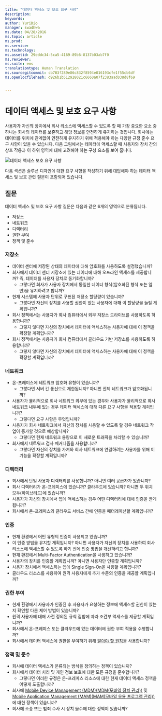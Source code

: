 ```yaml
---
title: "데이터 액세스 및 보호 요구 사항"
description: 
keywords: 
author: YuriDio
manager: swadhwa
ms.date: 04/28/2016
ms.topic: article
ms.prod: 
ms.service: 
ms.technology: 
ms.assetid: 29eddc34-5ca5-4169-89b6-8137b03ab7f0
ms.reviewer: 
ms.suite: ems
translationtype: Human Translation
ms.sourcegitcommit: cb703f289e86c832f8594e016193cfe1f55cb6df
ms.openlocfilehash: d926b1b512928021c6660a07f2383aad038d8f69


---
```


# 데이터 액세스 및 보호 요구 사항

사용자가 자신의 장치에서 회사 리소스에 액세스할 수 있도록 할 때 가장 중요한 요소 중 하나는 회사의 데이터를 보존하고 해당 정보를 안전하게 유지하는 것입니다. 회사에는 데이터를 위치에 관계없이 안전하게 유지하기 위해 적용해야 하는 다양한 규정 준수 요구 사항이 있을 수 있습니다. 다음 그림에서는 데이터에 액세스할 때 사용자와 장치 간의 상호 작용과 이 하위 영역에 대해 고려해야 하는 구성 요소를 보여 줍니다.

![데이터 액세스 보호 요구 사항](./media/BYOD_Figure3.png)

다음 섹션은 솔루션 디자인에 대한 요구 사항을 작성하기 위해 대답해야 하는 데이터 액세스 및 보호 관련 질문이 포함되어 있습니다.

## 질문

데이터 액세스 및 보호 요구 사항 질문은 다음과 같은 6개의 영역으로 분류됩니다.

- 저장소
- 네트워크
- 디렉터리
- 권한 부여
- 정책 및 준수

### 저장소

- 데이터 센터에 저장된 상태의 데이터에 대해 암호화를 사용하도록 설정했습니까?
- 회사에서 데이터 센터 저장소에 있는 데이터에 대해 오프라인 액세스를 제공합니까? 즉, 데이터를 사용자 장치로 동기화합니까?
    - 그렇다면 회사가 사용자 장치에서 동일한 데이터 형식(암호화된 형식 또는 일반)을 유지하려고 합니까?
- 현재 시스템에 사용자 단위로 구현된 저장소 할당량이 있습니까?
    - 그렇다면 자신의 장치를 사용할 권한이 있는 사용자에 대해 이 할당량을 늘릴 계획입니까?
- 회사 정책에서는 사용자가 회사 컴퓨터에서 외부 저장소 드라이브를 사용하도록 허용합니까?
    - 그렇지 않다면 자신의 장치에서 데이터에 액세스하는 사용자에 대해 이 정책을 확장할 계획입니까?
- 회사 정책에서는 사용자가 회사 컴퓨터에서 클라우드 기반 저장소를 사용하도록 허용합니까?
    - 그렇지 않다면 자신의 장치에서 데이터에 액세스하는 사용자에 대해 이 정책을 확장할 계획입니까?

### 네트워크

- 온-프레미스에 네트워크 암호화 유형이 있습니까?
    - 그렇다면 서버 간 통신으로 제한됩니까? 아니면 전체 네트워크가 암호화됩니까?
- 사용자가 물리적으로 회사 네트워크 외부에 있는 경우와 사용자가 물리적으로 회사 네트워크 내부에 있는 경우 데이터 액세스에 대해 다른 요구 사항을 적용할 계획입니까?
    - 그렇다면 요구 사항은 무엇입니까?
- 사용자가 회사 네트워크에서 자신의 장치를 사용할 수 있도록 할 경우 네트워크 작업이 증가할 것으로 예상합니까?
    - 그렇다면 현재 네트워크 용량으로 이 새로운 트래픽을 처리할 수 있습니까?
- 회사에서 네트워크 검사 메커니즘을 사용합니까?
    - 그렇다면 자신의 장치를 가져와 회사 네트워크에 연결하려는 사용자를 위해 이 기능을 확장할 계획입니까?

### 디렉터리

- 회사에서 단일 사용자 디렉터리를 사용합니까? 아니면 여러 공급자가 있습니까?
- 회사 디렉터리가 온-프레미스에 있습니까? 클라우드에 있습니까? 아니면 두 위치 모두(하이브리드)에 있습니까?
- 사용자가 자신의 장치에서 앱에 액세스하는 경우 어떤 디렉터리에 대해 인증을 받게 됩니까?
- 회사에서 온-프레미스와 클라우드 서비스 간에 인증을 페더레이션할 계획입니까?

### 인증

- 현재 환경에서 어떤 유형의 인증이 사용되고 있습니까?
- 이 인증 방법을 유지할 계획입니까? 아니면 사용자가 자신의 장치를 사용하여 회사 리소스에 액세스할 수 있도록 하기 전에 인증 방법을 개선하려고 합니까?
- 현재 환경에서 Multi-Factor Authentication을 사용하고 있습니까?
- 사용자의 장치를 인증할 계획입니까? 아니면 사용자만 인증할 계획입니까?
- 사용자 장치에서 액세스하는 앱에 Single Sign-On을 사용할 계획입니까?
- 클라우드 리소스를 사용하여 원격 사용자에게 추가 수준의 인증을 제공할 계획입니까?

### 권한 부여

- 현재 환경에서 사용자가 인증된 후 사용자가 요청하는 정보에 액세스할 권한이 있는지 확인할 다른 제어 방법이 있습니까?
- 원격 사용자에 대해 사전 정의된 규칙 집합에 따라 조건부 액세스를 제공할 계획입니까?
- 회사에서 온-프레미스 또는 클라우드에 있는 데이터에 권한 부여 적용을 수행합니까?
- 회사에서 데이터 액세스에 권한을 부여하기 위해 [알아야 할 원칙](http://en.wikipedia.org/wiki/Need_to_know)을 사용합니까?

### 정책 및 준수

- 회사에 데이터 액세스가 분류되는 방식을 정의하는 정책이 있습니까?
- 회사에서 데이터 처리 및 개인 정보 보호에 대한 모든 규정을 준수합니까?
    - 그렇다면 이러한 규정은 온-프레미스 리소스에 대한 현재 데이터 액세스 정책을 어떻게 도출합니까?
- 회사에 [Mobile Device Management (MDM)(MDM(모바일 장치 관리))](mdm-design-considerations-guide.md) 및 [Mobile Application Management (MAM)(MAM(모바일 응용 프로그램 관리))](https://blogs.technet.microsoft.com/cbernier/2016/01/05/microsoft-intune-mobile-application-management-mam-standalone/)에 대한 정책이 있습니까?
- 회사에 소송 또는 범죄 수사 시 장치 몰수에 대한 정책이 있습니까?



<!--HONumber=Jul16_HO3-->


